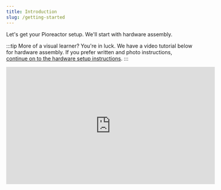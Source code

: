 ```yaml
---
title: Introduction
slug: /getting-started
---
```


Let's get your Pioreactor setup. We'll start with hardware assembly. 

:::tip
More of a visual learner? You're in luck. We have a video tutorial below for hardware assembly. 
If you prefer written and photo instructions, [continue on to the hardware setup instructions](/user-guide/hardware-setup-intro).
:::

<iframe width="560" height="315" src="https://www.youtube.com/embed/xF_9wwOJ14Y" title="YouTube video player" frameborder="0" allow="accelerometer; autoplay; clipboard-write; encrypted-media; gyroscope; picture-in-picture" allowfullscreen></iframe>
